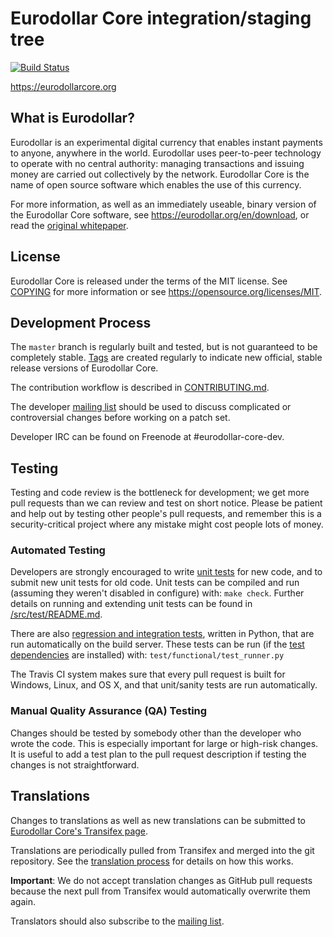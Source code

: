 Eurodollar Core integration/staging tree
=====================================

[![Build Status](https://travis-ci.org/watchdog1023/Eurodollar.svg?branch=master)](https://travis-ci.org/watchdog1023/Eurodollar)

https://eurodollarcore.org

What is Eurodollar?
----------------

Eurodollar is an experimental digital currency that enables instant payments to
anyone, anywhere in the world. Eurodollar uses peer-to-peer technology to operate
with no central authority: managing transactions and issuing money are carried
out collectively by the network. Eurodollar Core is the name of open source
software which enables the use of this currency.

For more information, as well as an immediately useable, binary version of
the Eurodollar Core software, see https://eurodollar.org/en/download, or read the
[original whitepaper](https://eurodollarcore.org/eurodollar.pdf).

License
-------

Eurodollar Core is released under the terms of the MIT license. See [COPYING](COPYING) for more
information or see https://opensource.org/licenses/MIT.

Development Process
-------------------

The `master` branch is regularly built and tested, but is not guaranteed to be
completely stable. [Tags](https://github.com/eurodollar/eurodollar/tags) are created
regularly to indicate new official, stable release versions of Eurodollar Core.

The contribution workflow is described in [CONTRIBUTING.md](CONTRIBUTING.md).

The developer [mailing list](https://lists.linuxfoundation.org/mailman/listinfo/eurodollar-dev)
should be used to discuss complicated or controversial changes before working
on a patch set.

Developer IRC can be found on Freenode at #eurodollar-core-dev.

Testing
-------

Testing and code review is the bottleneck for development; we get more pull
requests than we can review and test on short notice. Please be patient and help out by testing
other people's pull requests, and remember this is a security-critical project where any mistake might cost people
lots of money.

### Automated Testing

Developers are strongly encouraged to write [unit tests](src/test/README.md) for new code, and to
submit new unit tests for old code. Unit tests can be compiled and run
(assuming they weren't disabled in configure) with: `make check`. Further details on running
and extending unit tests can be found in [/src/test/README.md](/src/test/README.md).

There are also [regression and integration tests](/test), written
in Python, that are run automatically on the build server.
These tests can be run (if the [test dependencies](/test) are installed) with: `test/functional/test_runner.py`

The Travis CI system makes sure that every pull request is built for Windows, Linux, and OS X, and that unit/sanity tests are run automatically.

### Manual Quality Assurance (QA) Testing

Changes should be tested by somebody other than the developer who wrote the
code. This is especially important for large or high-risk changes. It is useful
to add a test plan to the pull request description if testing the changes is
not straightforward.

Translations
------------

Changes to translations as well as new translations can be submitted to
[Eurodollar Core's Transifex page](https://www.transifex.com/projects/p/eurodollar/).

Translations are periodically pulled from Transifex and merged into the git repository. See the
[translation process](doc/translation_process.md) for details on how this works.

**Important**: We do not accept translation changes as GitHub pull requests because the next
pull from Transifex would automatically overwrite them again.

Translators should also subscribe to the [mailing list](https://groups.google.com/forum/#!forum/eurodollar-translators).

